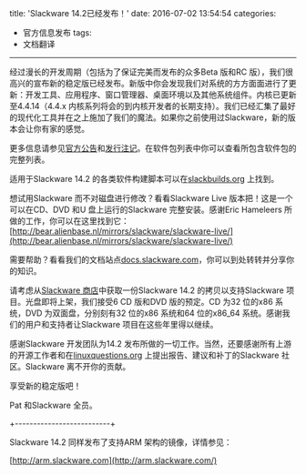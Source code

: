title: 'Slackware 14.2已经发布！'
date: 2016-07-02 13:54:54
categories:
  - 官方信息发布
tags:
  - 文档翻译
---

经过漫长的开发周期（包括为了保证完美而发布的众多Beta 版和RC 版），我们很高兴的宣布新的稳定版已经发布。新版中你会发现我们对系统的方方面面进行了更新：开发工具、应用程序、窗口管理器、桌面环境以及其他系统组件。内核已更新至4.4.14（4.4.x 内核系列将会的到内核开发者的长期支持）。我们已经汇集了最好的现代化工具并在之上施加了我们的魔法。如果你之前使用过Slackware，新的版本会让你有家的感觉。

更多信息请参见[官方公告](http://www.slackware.com/announce/14.2.php)和[发行注记](http://www.slackware.com/releasenotes/14.2.php)。在软件包列表中你可以查看所包含软件包的完整列表。

适用于Slackware 14.2 的各类软件构建脚本可以在[slackbuilds.org](http://slackbuilds.org/) 上找到。

想试用Slackware 而不对磁盘进行修改？看看Slackware Live 版本把！这是一个可以在CD、DVD 和U 盘上运行的Slackware 完整安装。感谢Eric Hameleers 所做的工作，你可以在这里找到它：[http://bear.alienbase.nl/mirrors/slackware/slackware-live/](http://bear.alienbase.nl/mirrors/slackware/slackware-live/)

需要帮助？看看我们的文档站点[docs.slackware.com](http://docs.slackware.com/)，你可以到处转转并分享你的知识。

请考虑从[Slackware 商店](http://store.slackware.com/)中获取一份Slackware 14.2 的拷贝以支持Slackware 项目。光盘即将上架，我们接受6 CD 版和DVD 版的预定。CD 为32 位的x86 系统，DVD 为双面盘，分别刻有32 位的x86 系统和64 位的x86\_64 系统。感谢我们的用户和支持者让Slackware 项目在这些年里得以继续。

感谢Slackware 开发团队为14.2 发布所做的一切工作。当然，还要感谢所有上游的开源工作者和在[linuxquestions.org](http://www.linuxquestions.org/questions/slackware-14/) 上提出报告、建议和补丁的Slackware 社区。Slackware 离不开你的贡献。

享受新的稳定版吧！

Pat 和Slackware 全员。

+--------------------------+

Slackware 14.2 同样发布了支持ARM 架构的镜像，详情参见：

[http://arm.slackware.com](http://arm.slackware.com/)

